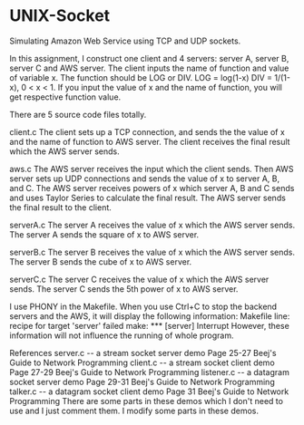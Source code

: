 # UNIX-Socket
Simulating Amazon Web Service using TCP and UDP sockets. 

In this assignment, I construct one client and 4 servers: server A, server B, server C and AWS server.
The client inputs the name of function and value of variable x. 
The function should be LOG or DIV.
LOG = log(1-x)  DIV = 1/(1-x),  0 < x < 1. 
If you input the value of x and the name of function, you will get respective function value.

There are 5 source code files totally.

client.c
The client sets up a TCP connection, and sends the the value of x and the name of function to AWS server.
The client receives the final result which the AWS server sends.

aws.c
The AWS server receives the input which the client sends. 
Then AWS server sets up UDP connections and sends the value of x to server A, B, and C.
The AWS server receives powers of x which server A, B and C sends and uses Taylor Series to calculate the final result.
The AWS server sends the final result to the client.

serverA.c
The server A receives the value of x which the AWS server sends.
The server A sends the square of x to AWS server.

serverB.c
The server B receives the value of x which the AWS server sends.
The server B sends the cube of x to AWS server.

serverC.c
The server C receives the value of x which the AWS server sends.
The server C sends the 5th power of x to AWS server.

I use PHONY in the Makefile.
When you use Ctrl+C to stop the backend servers and the AWS, it will display the following information:
Makefile line: recipe for target 'server' failed
make: *** [server] Interrupt
However, these information will not influence the running of whole program.

References
server.c -- a stream socket server demo   Page 25-27   Beej's Guide to Network Programming
client.c -- a stream socket client demo   Page 27-29   Beej's Guide to Network Programming
listener.c -- a datagram socket server demo   Page 29-31   Beej's Guide to Network Programming
talker.c -- a datagram socket client demo Page 31   Beej's Guide to Network Programming
There are some parts in these demos which I don't need to use and I just comment them.
I modify some parts in these demos.

